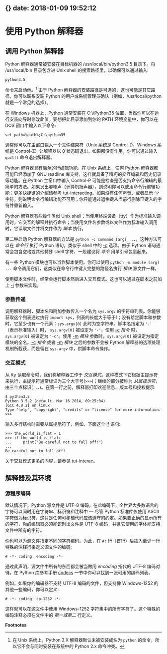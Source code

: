 {}
date: 2018-01-09 19:52:12
---
使用 Python 解释器
==================

调用 Python 解释器
---

Python 解释器通常被安装在目标机器的 /usr/local/bin/python3.5 目录下。将
/usr/local/bin 目录包含进 Unix shell 的搜索路径里，以确保可以通过输入:

``` {.sourceCode .text}
python3.5
```

命令来启动他。[^1] 由于 Python
解释器的安装路径是可选的，这也可能是其它路径，你可以联系安装 Python
的用户或系统管理员确认（例如，/usr/local/python 就是一个常见的选择）。

在 Windows 机器上，Python 通常安装在 C:\\\\Python35
位置，当然你可以在运行安装向导时修改此值。要想把此目录添加到你的 PATH
环境变量中，你可以在 DOS 窗口中输入以下命令:

    set path=%path%;C:\python35

通常你可以在主窗口输入一个文件结束符（Unix 系统是 Control-D，Windows
系统是 Control-Z）让解释器以 0
状态码退出。如果那没有作用，你可以通过输入 `quit()` 命令退出解释器。

Python 解释器具有简单的行编辑功能。在 Unix 系统上，任何 Python
解释器都可能已经添加了 GNU readline
库支持，这样就具备了精巧的交互编辑和历史记录等功能。在 Python
主窗口中输入 Control-P
可能是检查是否支持命令行编辑的最简单的方法。如果发出嘟嘟声（计算机扬声器），则说明你可以使用命令行编辑功能；更多快捷键的介绍请参考
tut-interacting。如果没有任何声音，或者显示 `^P`
字符，则说明命令行编辑功能不可用；你只能通过退格键从当前行删除已键入的字符并重新输入。

Python 解释器有些操作类似 Unix
shell：当使用终端设备（tty）作为标准输入调用时，它交互的解释并执行命令；当使用文件名参数或以文件作为标准输入调用时，它读取文件并将文件作为
*脚本* 执行。

第二种启动 Python 解释器的方法是
`python -c command [arg] ...`，这种方法可以在 *命令行* 执行 Python
语句，类似于 shell 中的
[-c](https://docs.python.org/3/using/cmdline.html#cmdoption-c)
选项。由于 Python 语句通常会包含空格或其他特殊 shell 字符，一般建议将
*命令* 用单引号包裹起来。

有一些 Python 模块也可以当作脚本使用。你可以使用
`python -m module [arg] ...`
命令调用它们，这类似在命令行中键入完整的路径名执行 *模块* 源文件一样。

使用脚本文件时，经常会运行脚本然后进入交互模式。这也可以通过在脚本之前加上
[-i](https://docs.python.org/3/using/cmdline.html#cmdoption-i)
参数来实现。

### 参数传递

调用解释器时，脚本名和附加参数传入一个名为 `sys.argv`
的字符串列表。你能够获取这个列表通过执行
`import sys`，列表的长度大于等于1；没有给定脚本和参数时，它至少也有一个元素：`sys.argv[0]`
此时为空字符串。脚本名指定为 `'-'` （表示标准输入）时， `sys.argv[0]`
被设定为 `'-'`，使用
[-c](https://docs.python.org/3/using/cmdline.html#cmdoption-c) *指令*
时，`sys.argv[0]` 被设定为 `'-c'`。使用
[-m](https://docs.python.org/3/using/cmdline.html#cmdoption-m) *模块*
参数时，`sys.argv[0]`
被设定为指定模块的全名。[-c](https://docs.python.org/3/using/cmdline.html#cmdoption-c)
*指令* 或者
[-m](https://docs.python.org/3/using/cmdline.html#cmdoption-m) *模块*
之后的参数不会被 Python 解释器的选项处理机制所截获，而是留在 `sys.argv`
中，供脚本命令操作。

### 交互模式

从 tty 读取命令时，我们称解释器工作于
*交互模式*。这种模式下它根据主提示符来执行，主提示符通常标识为三个大于号(`>>>`)；继续的部分被称为
*从属提示符*，由三个点标识(`...`)。在第一行之前，解释器打印欢迎信息、版本号和授权提示:

    $ python3.5
    Python 3.5.2 (default, Mar 16 2014, 09:25:04)
    [GCC 4.8.2] on linux
    Type "help", "copyright", "credits" or "license" for more information.
    >>>

输入多行结构时需要从属提示符了，例如，下面这个
[if](https://docs.python.org/3/reference/compound_stmts.html#if) 语句:

    >>> the_world_is_flat = 1
    >>> if the_world_is_flat:
    ...     print("Be careful not to fall off!")
    ...
    Be careful not to fall off!

关于交互模式更多的内容，请参见 tut-interac。

解释器及其环境
--------------

### 源程序编码

默认情况下，Python 源文件是 UTF-8
编码。在此编码下，全世界大多数语言的字符可以同时用在字符串、标识符和注释中
— 尽管 Python 标准库仅使用 ASCII
字符做为标识符，这只是任何可移植代码应该遵守的约定。如果要正确的显示所有的字符，你的编辑器必须能识别出文件是
UTF-8 编码，并且它使用的字体能支持文件中所有的字符。

你也可以为源文件指定不同的字符编码。为此，在 `#!`
行（首行）后插入至少一行特殊的注释行来定义源文件的编码:

    # -*- coding: encoding -*-

通过此声明，源文件中所有的东西都会被当做用 *encoding* 指代的 UTF-8
编码对待。在 Python 库参考手册
[codecs](https://docs.python.org/3/library/codecs.html#module-codecs)
一节中你可以找到一张可用的编码列表。

例如，如果你的编辑器不支持 UTF-8 编码的文件，但支持像 Windows-1252
的其他一些编码，你可以定义:

    # -*- coding: cp-1252 -*-

这样就可以在源文件中使用 Windows-1252
字符集中的所有字符了。这个特殊的编码注释必须在文件中的 *第一或第二*
行定义。

**Footnotes**

[^1]: 在 Unix 系统上，Python 3.X 解释器默认未被安装成名为 `python`
    的命令，所以它不会与同时安装在系统中的 Python 2.x 命令冲突。
